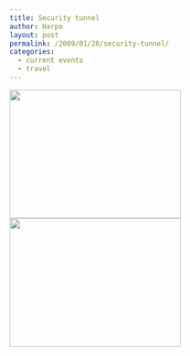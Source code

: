 ```yaml
---
title: Security tunnel
author: Harpo
layout: post
permalink: /2009/01/20/security-tunnel/
categories:
  - current events
  - travel
---
```

[<img class="alignnone size-full wp-image-364" src="http://harpojaeger.github.io/wp-content/uploads/2009/01/l-640-480-f16c04bf-8144-40ca-9cbb-775fb5295748.jpeg" alt="" width="300" height="225" />][1][<img class="alignnone size-full wp-image-364" src="http://harpojaeger.github.io/wp-content/uploads/2009/01/l-640-480-559bf698-6c63-48a1-b154-4b17ad50b21b.jpeg" alt="" width="300" height="225" />][2]

 [1]: http://harpojaeger.github.io/wp-content/uploads/2009/01/l-640-480-f16c04bf-8144-40ca-9cbb-775fb5295748.jpeg
 [2]: http://harpojaeger.github.io/wp-content/uploads/2009/01/l-640-480-559bf698-6c63-48a1-b154-4b17ad50b21b.jpeg